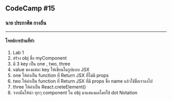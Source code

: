 ## CodeCamp #15

### นาย ประกาศิต กางถิ่น

---

#### โจทย์การบ้านที่ทำ

1. Lab 1
2. สร้าง obj ชื่อ myComponent
3. มี 3 key เป็น one , two, three
4. value ของแต่ละ key ให้เขียนในรูปแบบ JSX
5. one ให้ค่าเป็น function ที่ Return JSX ที่ไม่มี props
6. two ให้ค่าเป็น function ที่ Return JSX ที่มี props ชื่อ name แล้วใช้ชื่อเราลงไป
7. three ให้ค่าเป็น React.creteElement()
8. จากนั้นให้นำ ทุกๆ component ใน obj มาแสดงผลโดยใช้ dot Notation
